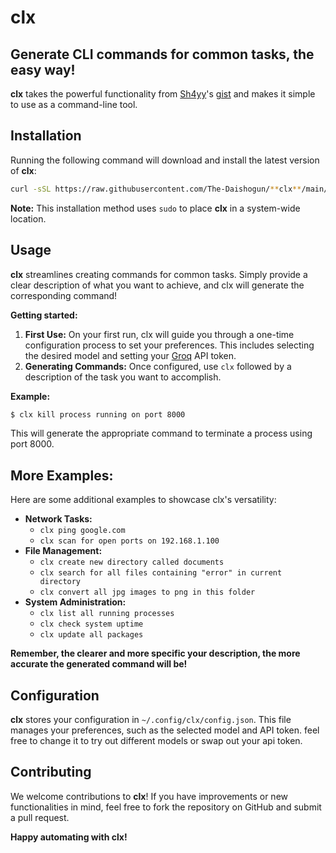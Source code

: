 # **clx**
## Generate CLI commands for common tasks, the easy way!

**clx** takes the powerful functionality from [Sh4yy](https://github.com/Sh4yy)'s [gist](https://gist.github.com/Sh4yy/3941bf5014bc8c980fad797d85149b65) and makes it simple to use as a command-line tool.

## Installation

Running the following command will download and install the latest version of **clx**:

```bash
curl -sSL https://raw.githubusercontent.com/The-Daishogun/**clx**/main/install.sh | sudo bash
```

**Note:** This installation method uses `sudo` to place **clx** in a system-wide location. 

## Usage

**clx** streamlines creating commands for common tasks. Simply provide a clear description of what you want to achieve, and clx will generate the corresponding command!

**Getting started:**

1.  **First Use:** On your first run, clx will guide you through a one-time configuration process to set your preferences. This includes selecting the desired model and setting your [Groq](https://console.groq.com/) API token.
2.  **Generating Commands:** Once configured, use `clx` followed by a description of the task you want to accomplish. 

**Example:**

```bash
$ clx kill process running on port 8000
```

This will generate the appropriate command to terminate a process using port 8000.

## More Examples:

Here are some additional examples to showcase clx's versatility:

* **Network Tasks:**
  * `clx ping google.com`
  * `clx scan for open ports on 192.168.1.100`
* **File Management:**
  * `clx create new directory called documents`
  * `clx search for all files containing "error" in current directory`
  * `clx convert all jpg images to png in this folder`
* **System Administration:**
  * `clx list all running processes`
  * `clx check system uptime`
  * `clx update all packages`

**Remember, the clearer and more specific your description, the more accurate the generated command will be!**

## Configuration

**clx** stores your configuration in `~/.config/clx/config.json`. This file manages your preferences, such as the selected model and API token. feel free to change it to try out different models or swap out your api token.

## Contributing

We welcome contributions to **clx**! If you have improvements or new functionalities in mind, feel free to fork the repository on GitHub and submit a pull request.

**Happy automating with clx!**
